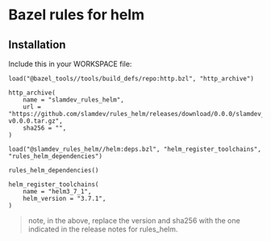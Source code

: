 # Bazel rules for helm

## Installation

Include this in your WORKSPACE file:

```starlark
load("@bazel_tools//tools/build_defs/repo:http.bzl", "http_archive")

http_archive(
    name = "slamdev_rules_helm",
    url = "https://github.com/slamdev/rules_helm/releases/download/0.0.0/slamdev_rules_helm-v0.0.0.tar.gz",
    sha256 = "",
)

load("@slamdev_rules_helm//helm:deps.bzl", "helm_register_toolchains", "rules_helm_dependencies")

rules_helm_dependencies()

helm_register_toolchains(
    name = "helm3_7_1",
    helm_version = "3.7.1",
)
```

> note, in the above, replace the version and sha256 with the one indicated
> in the release notes for rules_helm.
